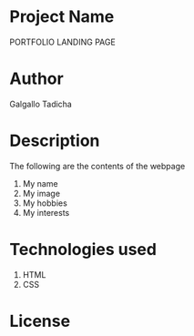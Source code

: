 # Project Name
PORTFOLIO LANDING PAGE

 # Author
   Galgallo Tadicha

 # Description
   The following are the contents of the webpage
  1. My name
  2. My image
  3. My hobbies
  4. My interests


 # Technologies used
  1. HTML
  2. CSS

 # License
 


